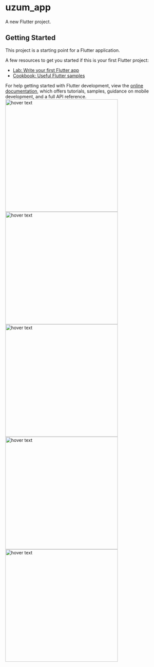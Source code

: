 # uzum_app

A new Flutter project.

## Getting Started

This project is a starting point for a Flutter application.

A few resources to get you started if this is your first Flutter project:

- [Lab: Write your first Flutter app](https://docs.flutter.dev/get-started/codelab)
- [Cookbook: Useful Flutter samples](https://docs.flutter.dev/cookbook)

For help getting started with Flutter development, view the
[online documentation](https://docs.flutter.dev/), which offers tutorials,
samples, guidance on mobile development, and a full API reference.
<img src="assets/page1.png" width="350" title="hover text">
<img src="assets/page2.png" width="350" title="hover text">
<img src="assets/page4.png" width="350" title="hover text">
<img src="assets/page3.png" width="350" title="hover text">
<img src="assets/page5.png" width="350" title="hover text">
